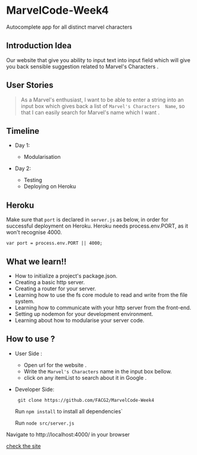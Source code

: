 # MarvelCode-Week4
Autocomplete app for all distinct marvel characters

## Introduction Idea

Our website that give you ability to input text into input field which will give you back sensible suggestion related to Marvel's Characters .


##  User Stories

>As a Marvel's enthusiast, I want to be able to enter a string into an input box which gives back a list of  `Marvel's Characters  Name`, so that I can easily search for Marvel's  name which I want .


## Timeline

* Day 1:

   *  Modularisation

* Day 2:

  * Testing
  * Deploying on Heroku


## Heroku

Make sure that `port` is declared in `server.js` as below, in order for successful deployment on Heroku. Heroku needs process.env.PORT, as it won't recognise 4000.

`var port = process.env.PORT || 4000;`

## What we learn!!

  * How to initialize a project's package.json.
  * Creating a basic http server.
  * Creating a router for your server.
  * Learning how to use the fs core module to read and write from the file system.
  * Learning how to communicate with your http server from the front-end.
  * Setting up nodemon for your development environment.
  * Learning about how to modularise your server code.


## How to use ?
 * User Side :

    * Open url for the website .
    * Write the `Marvel's Characters` name in the  input box bellow.
    * click on any itemList to search about it in Google .


  * Developer Side:

      ` git clone https://github.com/FACG2/MarvelCode-Week4`

      Run `npm install` to install all dependencies`

      Run  `node src/server.js `

Navigate to http://localhost:4000/ in your browser

[check the site](https://marvel-week4.herokuapp.com/)
